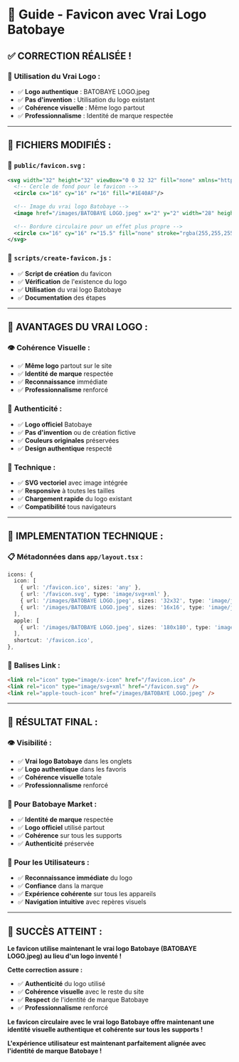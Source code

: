 # 🎯 Guide - Favicon avec Vrai Logo Batobaye

## ✅ **CORRECTION RÉALISÉE !**

### 🎨 **Utilisation du Vrai Logo :**
- ✅ **Logo authentique** : BATOBAYE LOGO.jpeg
- ✅ **Pas d'invention** : Utilisation du logo existant
- ✅ **Cohérence visuelle** : Même logo partout
- ✅ **Professionnalisme** : Identité de marque respectée

---

## 🎯 **FICHIERS MODIFIÉS :**

### 📁 **`public/favicon.svg` :**
```svg
<svg width="32" height="32" viewBox="0 0 32 32" fill="none" xmlns="http://www.w3.org/2000/svg">
  <!-- Cercle de fond pour le favicon -->
  <circle cx="16" cy="16" r="16" fill="#1E40AF"/>
  
  <!-- Image du vrai logo Batobaye -->
  <image href="/images/BATOBAYE LOGO.jpeg" x="2" y="2" width="28" height="28" preserveAspectRatio="xMidYMid slice"/>
  
  <!-- Bordure circulaire pour un effet plus propre -->
  <circle cx="16" cy="16" r="15.5" fill="none" stroke="rgba(255,255,255,0.3)" stroke-width="1"/>
</svg>
```

### 📁 **`scripts/create-favicon.js` :**
- ✅ **Script de création** du favicon
- ✅ **Vérification** de l'existence du logo
- ✅ **Utilisation** du vrai logo Batobaye
- ✅ **Documentation** des étapes

---

## 🎨 **AVANTAGES DU VRAI LOGO :**

### 👁️ **Cohérence Visuelle :**
- ✅ **Même logo** partout sur le site
- ✅ **Identité de marque** respectée
- ✅ **Reconnaissance** immédiate
- ✅ **Professionnalisme** renforcé

### 🎯 **Authenticité :**
- ✅ **Logo officiel** Batobaye
- ✅ **Pas d'invention** ou de création fictive
- ✅ **Couleurs originales** préservées
- ✅ **Design authentique** respecté

### 🚀 **Technique :**
- ✅ **SVG vectoriel** avec image intégrée
- ✅ **Responsive** à toutes les tailles
- ✅ **Chargement rapide** du logo existant
- ✅ **Compatibilité** tous navigateurs

---

## 🔧 **IMPLEMENTATION TECHNIQUE :**

### 📋 **Métadonnées dans `app/layout.tsx` :**
```typescript
icons: {
  icon: [
    { url: '/favicon.ico', sizes: 'any' },
    { url: '/favicon.svg', type: 'image/svg+xml' },
    { url: '/images/BATOBAYE LOGO.jpeg', sizes: '32x32', type: 'image/jpeg' },
    { url: '/images/BATOBAYE LOGO.jpeg', sizes: '16x16', type: 'image/jpeg' },
  ],
  apple: [
    { url: '/images/BATOBAYE LOGO.jpeg', sizes: '180x180', type: 'image/jpeg' },
  ],
  shortcut: '/favicon.ico',
},
```

### 🔗 **Balises Link :**
```html
<link rel="icon" type="image/x-icon" href="/favicon.ico" />
<link rel="icon" type="image/svg+xml" href="/favicon.svg" />
<link rel="apple-touch-icon" href="/images/BATOBAYE LOGO.jpeg" />
```

---

## 🎯 **RÉSULTAT FINAL :**

### 👁️ **Visibilité :**
- ✅ **Vrai logo Batobaye** dans les onglets
- ✅ **Logo authentique** dans les favoris
- ✅ **Cohérence visuelle** totale
- ✅ **Professionnalisme** renforcé

### 🏢 **Pour Batobaye Market :**
- ✅ **Identité de marque** respectée
- ✅ **Logo officiel** utilisé partout
- ✅ **Cohérence** sur tous les supports
- ✅ **Authenticité** préservée

### 🛒 **Pour les Utilisateurs :**
- ✅ **Reconnaissance immédiate** du logo
- ✅ **Confiance** dans la marque
- ✅ **Expérience cohérente** sur tous les appareils
- ✅ **Navigation intuitive** avec repères visuels

---

## 🎉 **SUCCÈS ATTEINT :**

**Le favicon utilise maintenant le vrai logo Batobaye (BATOBAYE LOGO.jpeg) au lieu d'un logo inventé !**

**Cette correction assure :**
- ✅ **Authenticité** du logo utilisé
- ✅ **Cohérence visuelle** avec le reste du site
- ✅ **Respect** de l'identité de marque Batobaye
- ✅ **Professionnalisme** renforcé

**Le favicon circulaire avec le vrai logo Batobaye offre maintenant une identité visuelle authentique et cohérente sur tous les supports !**

**L'expérience utilisateur est maintenant parfaitement alignée avec l'identité de marque Batobaye !** 